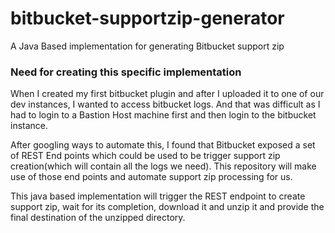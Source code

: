 # bitbucket-supportzip-generator
A Java Based implementation for generating Bitbucket support zip

### Need for creating this specific implementation
When I created my first bitbucket plugin and after I uploaded it to one of our dev instances, I wanted to access bitbucket logs.
And that was difficult as I had to login to a Bastion Host machine first and then login to the bitbucket instance.

After googling ways to automate this, I found that Bitbucket exposed a set of REST End points which could be used to be 
trigger support zip creation(which will contain all the logs we need). This repository will make use of those end points and automate support zip processing for us.

This java based implementation will trigger the REST endpoint to create support zip, wait for its completion, download it 
and unzip it and provide the final destination of the unzipped directory.
